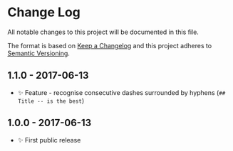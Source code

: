 # Change Log

All notable changes to this project will be documented in this file.

The format is based on [Keep a Changelog](http://keepachangelog.com/)
and this project adheres to [Semantic Versioning](http://semver.org/).

## 1.1.0 - 2017-06-13

- ✨ Feature - recognise consecutive dashes surrounded by hyphens (`## Title -- is the best`)

## 1.0.0 - 2017-06-13

- ✨ First public release
